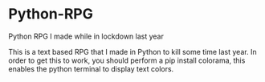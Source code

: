 # Python-RPG
Python RPG I made while in lockdown last year

This is a text based RPG that I made in Python to kill some time last year.
In order to get this to work, you should perform a pip install colorama, this enables the python terminal to display text colors. 
